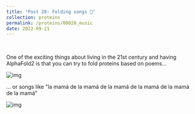 ```yaml
---
title: "Post 20: Folding songs 🎵"
collection: proteins
permalink: /proteins/00020_music
date: 2022-09-21
---
```


&nbsp;

One of the exciting things about living in the 21st century and having AlphaFold2 is that you can try to fold proteins based on poems... 

![img](/images/proteins/00020_moon.jpg)

... or songs like "la mamá de la mamá de la mamá de la mamá de la mamá de la mamá"

![img](/images/proteins/00020_mama.jpeg)
